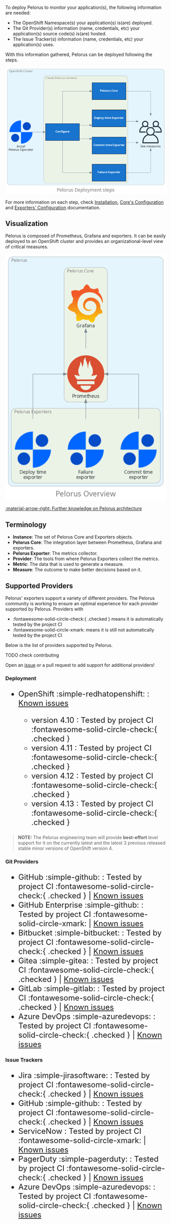 To deploy Pelorus to monitor your application(s), the following information are needed:

* The OpenShift Namespace(s) your application(s) is(are) deployed.
* The Git Provider(s) information (name, credentials, etc) your application(s) source code(s) is(are) hosted.
* The Issue Tracker(s) information (name, credentials, etc) your application(s) uses.

With this information gathered, Pelorus can be deployed following the steps.

![Pelorus Deployment Steps](../img/diagrams/pelorus_deployment_steps.png)

For more information on each step, check [Installation](Installation.md), [Core's Configuration](configuration/PelorusCore.md) and [Exporters' Configuration](configuration/PelorusExporters.md) documentation.
## Visualization

Pelorus is composed of Prometheus, Grafana and exporters. It can be easily deployed to an OpenShift cluster and provides an organizational-level view of critical measures.

![Pelorus Overview](../img/diagrams/pelorus_overview.png)

[:material-arrow-right: Further knowledge on Pelorus architecture](../Architecture.md)

## Terminology

- **Instance**: The set of Pelorus Core and Exporters objects.
- **Pelorus Core**: The integration layer between Prometheus, Grafana and exporters.
- **Pelorus Exporter**: The metrics collector.
- **Provider**: The tools from where Pelorus Exporters collect the metrics.
- **Metric**: The data that is used to generate a measure.
- **Measure**: The outcome to make better decisions based on it.

## Supported Providers

Pelorus' exporters support a variety of different providers. The Pelorus community is working to ensure an optimal experience for each provider supported by Pelorus. Providers with

- :fontawesome-solid-circle-check:{ .checked } means it is automatically tested by the project CI
- :fontawesome-solid-circle-xmark: means it is still not automatically tested by the project CI

Below is the list of providers supported by Pelorus.

TODO check contributing

Open an [issue](https://github.com/dora-metrics/pelorus/issues/new?assignees=&labels=kind%2Ffeature%2Cneeds-triage&template=feature.yml) or a pull request to add support for additional providers!

### Deployment

<font size="5">

- OpenShift :simple-redhatopenshift: : [Known issues](https://github.com/dora-metrics/pelorus/labels/deploytime-exporter)

    - version 4.10 : Tested by project CI :fontawesome-solid-circle-check:{ .checked }
    - version 4.11 : Tested by project CI :fontawesome-solid-circle-check:{ .checked }
    - version 4.12 : Tested by project CI :fontawesome-solid-circle-check:{ .checked }
    - version 4.13 : Tested by project CI :fontawesome-solid-circle-check:{ .checked }

</font>

> **NOTE:** The Pelorus engineering team will provide **best-effort** level support for it on the currently latest and the latest 3 previous released stable minor versions of OpenShift version 4.

### Git Providers

<font size="5">

- GitHub :simple-github: : Tested by project CI :fontawesome-solid-circle-check:{ .checked } | [Known issues](https://github.com/dora-metrics/pelorus/issues?q=is%3Aopen+label%3Acommittime-exporter+label%3Abackend-github)
- GitHub Enterprise :simple-github: : Tested by project CI :fontawesome-solid-circle-xmark: | [Known issues](https://github.com/dora-metrics/pelorus/issues?q=is%3Aopen+label%3Acommittime-exporter+label%3Abackend-github-enterprise+)
- Bitbucket :simple-bitbucket: : Tested by project CI :fontawesome-solid-circle-check:{ .checked } | [Known issues](https://github.com/dora-metrics/pelorus/issues?q=is%3Aopen+label%3Acommittime-exporter+label%3Abackend-bitbucket+)
- Gitea :simple-gitea: : Tested by project CI :fontawesome-solid-circle-check:{ .checked } | [Known issues](https://github.com/dora-metrics/pelorus/issues?q=is%3Aopen+label%3Acommittime-exporter+label%3Abackend-gitea)
- GitLab :simple-gitlab: : Tested by project CI :fontawesome-solid-circle-check:{ .checked } | [Known issues](https://github.com/dora-metrics/pelorus/issues?q=is%3Aopen+label%3Acommittime-exporter+label%3Abackend-gitlab)
- Azure DevOps :simple-azuredevops: : Tested by project CI :fontawesome-solid-circle-check:{ .checked } | [Known issues](https://github.com/dora-metrics/pelorus/issues?q=is%3Aopen+label%3Acommittime-exporter+label%3Abackend-azure-devops)

</font>

### Issue Trackers

<font size="5">

- Jira :simple-jirasoftware: : Tested by project CI :fontawesome-solid-circle-check:{ .checked } | [Known issues](https://github.com/dora-metrics/pelorus/issues?q=is%3Aopen+label%3Afailure-exporter+label%3Abackend-jira+)
- GitHub :simple-github: : Tested by project CI :fontawesome-solid-circle-check:{ .checked } | [Known issues](https://github.com/dora-metrics/pelorus/issues?q=is%3Aopen+label%3Afailure-exporter+label%3Abackend-github+)
- ServiceNow : Tested by project CI :fontawesome-solid-circle-xmark: | [Known issues](https://github.com/dora-metrics/pelorus/issues?q=is%3Aopen+label%3Afailure-exporter+label%3Abackend-servicenow+)
- PagerDuty :simple-pagerduty: : Tested by project CI :fontawesome-solid-circle-check:{ .checked } | [Known issues](https://github.com/dora-metrics/pelorus/issues?q=is%3Aopen+label%3Afailure-exporter+label%3Abackend-pagerduty+)
- Azure DevOps :simple-azuredevops: : Tested by project CI :fontawesome-solid-circle-check:{ .checked } | [Known issues](https://github.com/dora-metrics/pelorus/issues?q=is%3Aopen+label%3Afailure-exporter+label%3Abackend-azure-devops+)

</font>
